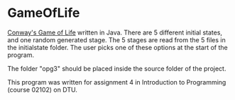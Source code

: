 # GameOfLife
[Conway's Game of Life](https://en.wikipedia.org/wiki/Conway%27s_Game_of_Life) written in Java. There are 5 different initial states, and one random generated stage. The 5 stages are read from the 5 files in the initialstate folder. The user picks one of these options at the start of the program. 

The folder "opg3" should be placed inside the source folder of the project. 

This program was written for assignment 4 in Introduction to Programming (course 02102) on DTU. 
